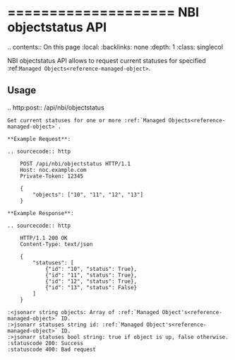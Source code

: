 

====================
NBI objectstatus API
====================

.. contents:: On this page
    :local:
    :backlinks: none
    :depth: 1
    :class: singlecol

NBI objectstatus API allows to request current statuses for
specified :ref:`Managed Objects<reference-managed-object>`.



Usage
-----

.. http:post:: /api/nbi/objectstatus

    Get current statuses for one or more :ref:`Managed Objects<reference-managed-object>`.

    **Example Request**:

    .. sourcecode:: http

        POST /api/nbi/objectstatus HTTP/1.1
        Host: noc.example.com
        Private-Token: 12345

        {
            "objects": ["10", "11", "12", "13"]
        }

    **Example Response**:

    .. sourcecode:: http

        HTTP/1.1 200 OK
        Content-Type: text/json

        {
            "statuses": [
                {"id": "10", "status": True},
                {"id": "11", "status": True},
                {"id": "12", "status": True},
                {"id": "13", "status": False}
            ]
        }

    :<jsonarr string objects: Array of :ref:`Managed Object's<reference-managed-object>` ID.
    :>jsonarr statuses string id: :ref:`Managed Object's<reference-managed-object>` ID.
    :>jsonarr statuses bool string: true if object is up, false otherwise.
    :statuscode 200: Success
    :statuscode 400: Bad request

